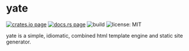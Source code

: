 # yate

[![crates.io page](https://img.shields.io/crates/v/yate.svg)](https://crates.io/crates/yate)
[![docs.rs page](https://docs.rs/yate/badge.svg)](https://docs.rs/yate/)
![build](https://github.com/stoically/yate/workflows/ci/badge.svg)
![license: MIT](https://img.shields.io/crates/l/yate.svg)

yate is a simple, idiomatic, combined html template engine and static site generator.